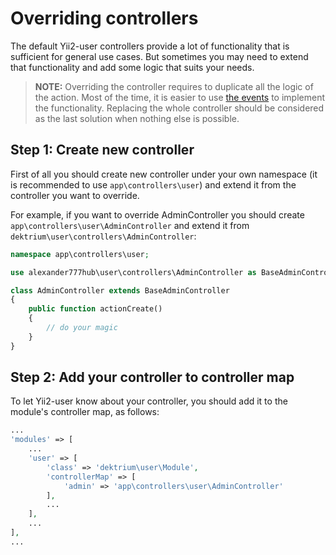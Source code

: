 # Overriding controllers

The default Yii2-user controllers provide a lot of functionality that is sufficient for general use cases. But sometimes
you may need to extend that functionality and add some logic that suits your needs.

> **NOTE:** Overriding the controller requires to duplicate all the logic of the action. Most of the time, it is easier to use
> [the events](using-controller-events.md) to implement the functionality. Replacing the whole controller should be considered
> as the last solution when nothing else is possible.

## Step 1: Create new controller

First of all you should create new controller under your own namespace (it is recommended to use `app\controllers\user`)
and extend it from the controller you want to override.

For example, if you want to override AdminController you should create `app\controllers\user\AdminController` and extend
it from `dektrium\user\controllers\AdminController`:

```php
namespace app\controllers\user;

use alexander777hub\user\controllers\AdminController as BaseAdminController;

class AdminController extends BaseAdminController
{
    public function actionCreate()
    {
        // do your magic
    }
}
```

## Step 2: Add your controller to controller map

To let Yii2-user know about your controller, you should add it to the module's controller map, as follows:

```php
...
'modules' => [
    ...
    'user' => [
        'class' => 'dektrium\user\Module',
        'controllerMap' => [
            'admin' => 'app\controllers\user\AdminController'
        ],
        ...
    ],
    ...
],
...
```
